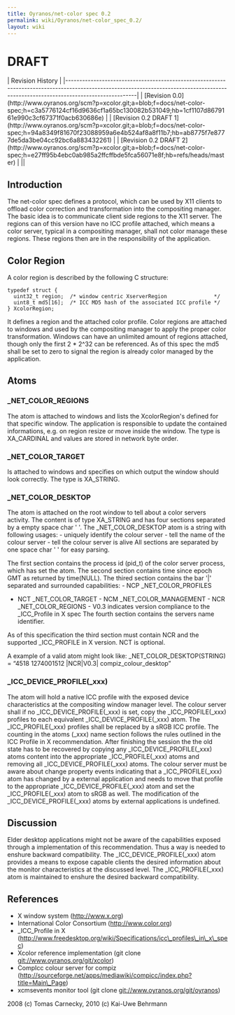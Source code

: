 ```yaml
---
title: Oyranos/net-color spec 0.2
permalink: wiki/Oyranos/net-color_spec_0.2/
layout: wiki
---
```


<h1>
DRAFT

</h1>
| Revision History                                                                                                                                                                    |
|-------------------------------------------------------------------------------------------------------------------------------------------------------------------------------------|
| [Revision 0.0](http://www.oyranos.org/scm?p=xcolor.git;a=blob;f=docs/net-color-spec;h=c3a5776124cf16d9636cf1a65bc130082b531049;hb=1cf1107d8679161e990c3cf67371f0acb630686e)         |
| [Revision 0.2 DRAFT 1](http://www.oyranos.org/scm?p=xcolor.git;a=blob;f=docs/net-color-spec;h=94a8349f81670f23088959a6e4b524af8a8f11b7;hb=ab8775f7e8777de5da3be04cc92bc6a883432261) |
| [Revision 0.2 DRAFT 2](http://www.oyranos.org/scm?p=xcolor.git;a=blob;f=docs/net-color-spec;h=e27ff95b4ebc0ab985a2ffcffbde5fca56071e8f;hb=refs/heads/master)                        |
||

Introduction
------------

The net-color spec defines a protocol, which can be used by X11 clients
to offload color correction and transformation into the compositing
manager. The basic idea is to communicate client side regions to the X11
server. The regions can of this version have no ICC profile attached,
which means a color server, typical in a compositing manager, shall not
color manage these regions. These regions then are in the responsibility
of the application.

Color Region
------------

A color region is described by the following C structure:

`typedef struct {`  
`  uint32_t region;  /* window centric XserverRegion               */`  
`  uint8_t md5[16];  /* ICC MD5 hash of the associated ICC profile */`  
`} XcolorRegion;`

It defines a region and the attached color profile. Color regions are
attached to windows and used by the compositing manager to apply the
proper color transformation. Windows can have an unlimited amount of
regions attached, though only the first 2 \* 2^32 can be referenced. As
of this spec the md5 shall be set to zero to signal the region is
already color managed by the application.

Atoms
-----

### \_NET\_COLOR\_REGIONS

The atom is attached to windows and lists the XcolorRegion's defined for
that specific window. The application is responsible to update the
contained informations, e.g. on region resize or move inside the window.
The type is XA\_CARDINAL and values are stored in network byte order.

### \_NET\_COLOR\_TARGET

Is attached to windows and specifies on which output the window should
look correctly. The type is XA\_STRING.

### \_NET\_COLOR\_DESKTOP

The atom is attached on the root window to tell about a color servers
activity. The content is of type XA\_STRING and has four sections
separated by a empty space char ' '. The \_NET\_COLOR\_DESKTOP atom is a
string with following usages: - uniquely identify the colour server -
tell the name of the colour server - tell the colour server is alive All
sections are separated by one space char ' ' for easy parsing.

The first section contains the process id (pid\_t) of the color server
process, which has set the atom. The second section contains time since
epoch GMT as returned by time(NULL). The thired section contains the bar
'|' separated and surrounded capabilities: - NCP \_NET\_COLOR\_PROFILES
- NCT \_NET\_COLOR\_TARGET - NCM \_NET\_COLOR\_MANAGEMENT - NCR
\_NET\_COLOR\_REGIONS - V0.3 indicates version compliance to the
\_ICC\_Profile in X spec The fourth section contains the servers name
identifier.

As of this specification the third section must contain NCR and the
supported \_ICC\_PROFILE in X version. NCT is optional.

A example of a valid atom might look like: \_NET\_COLOR\_DESKTOP(STRING)
= “4518 1274001512 |NCR|V0.3| compiz\_colour\_desktop”

### \_ICC\_DEVICE\_PROFILE(\_xxx)

The atom will hold a native ICC profile with the exposed device
characteristics at the compositing window manager level. The colour
server shall if no \_ICC\_DEVICE\_PROFILE(\_xxx) is set, copy the
\_ICC\_PROFILE(\_xxx) profiles to each equivalent
\_ICC\_DEVICE\_PROFILE(\_xxx) atom. The \_ICC\_PROFILE(\_xxx) profiles
shall be replaced by a sRGB ICC profile. The counting in the atoms
(\_xxx) name section follows the rules outlined in the ICC Profile in X
recommendation. After finishing the session the the old state has to be
recovered by copying any \_ICC\_DEVICE\_PROFILE(\_xxx) atoms content
into the appropriate \_ICC\_PROFILE(\_xxx) atoms and removing all
\_ICC\_DEVICE\_PROFILE(\_xxx) atoms. The colour server must be aware
about change property events indicating that a \_ICC\_PROFILE(\_xxx)
atom has changed by a external application and needs to move that
profile to the appropriate \_ICC\_DEVICE\_PROFILE(\_xxx) atom and set
the \_ICC\_PROFILE(\_xxx) atom to sRGB as well. The modification of the
\_ICC\_DEVICE\_PROFILE(\_xxx) atoms by external applications is
undefined.

Discussion
----------

Elder desktop applications might not be aware of the capabilities
exposed through a implementation of this recommendation. Thus a way is
needed to enshure backward compatibility. The
\_ICC\_DEVICE\_PROFILE(\_xxx) atom provides a means to expose capable
clients the desired information about the monitor characteristics at the
discussed level. The \_ICC\_PROFILE(\_xxx) atom is maintained to enshure
the desired backward compatibility.

References
----------

-   X window system (http://www.x.org)
-   International Color Consortium (http://www.color.org)
-   \_ICC\_Profile in X
    (http://www.freedesktop.org/wiki/Specifications/icc\_profiles\_in\_x\_spec)
-   Xcolor reference implementation (git clone
    <git://www.oyranos.org/git/xcolor>)
-   CompIcc colour server for compiz
    (http://sourceforge.net/apps/mediawiki/compicc/index.php?title=Main\_Page)
-   xcmsevents monitor tool (git clone
    <git://www.oyranos.org/git/oyranos>)

2008 (c) Tomas Carnecky, 2010 (c) Kai-Uwe Behrmann
